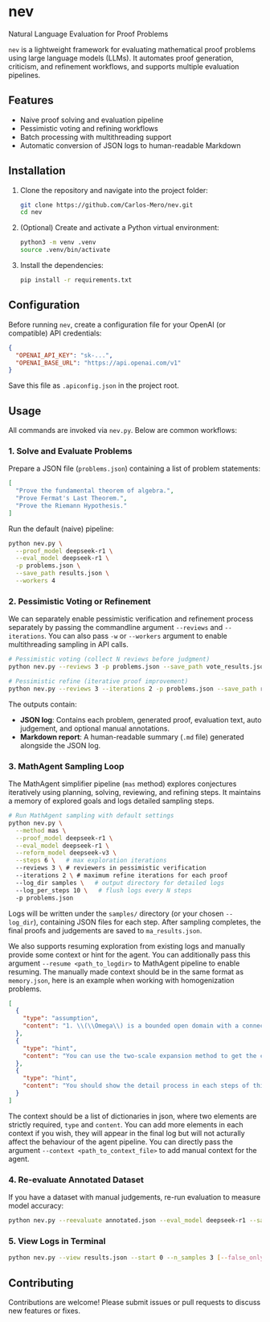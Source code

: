 # nev

Natural Language Evaluation for Proof Problems

`nev` is a lightweight framework for evaluating mathematical proof problems using large language models (LLMs). It automates proof generation, criticism, and refinement workflows, and supports multiple evaluation pipelines.

## Features

- Naive proof solving and evaluation pipeline
- Pessimistic voting and refining workflows
- Batch processing with multithreading support
- Automatic conversion of JSON logs to human-readable Markdown

## Installation

1. Clone the repository and navigate into the project folder:
   ```bash
   git clone https://github.com/Carlos-Mero/nev.git
   cd nev
   ```
2. (Optional) Create and activate a Python virtual environment:
   ```bash
   python3 -m venv .venv
   source .venv/bin/activate
   ```
3. Install the dependencies:
   ```bash
   pip install -r requirements.txt
   ```

## Configuration

Before running `nev`, create a configuration file for your OpenAI (or compatible) API credentials:

```json
{
  "OPENAI_API_KEY": "sk-...",
  "OPENAI_BASE_URL": "https://api.openai.com/v1"
}
```

Save this file as `.apiconfig.json` in the project root.

## Usage

All commands are invoked via `nev.py`. Below are common workflows:

### 1. Solve and Evaluate Problems

Prepare a JSON file (`problems.json`) containing a list of problem statements:
```json
[
  "Prove the fundamental theorem of algebra.",
  "Prove Fermat's Last Theorem.",
  "Prove the Riemann Hypothesis."
]
```
Run the default (naive) pipeline:
```bash
python nev.py \
  --proof_model deepseek-r1 \
  --eval_model deepseek-r1 \
  -p problems.json \
  --save_path results.json \
  --workers 4
```

### 2. Pessimistic Voting or Refinement

We can separately enable pessimistic verification and refinement process separately by passing the commandline argument `--reviews` and `--iterations`. You can also pass `-w` or `--workers` argument to enable multithreading sampling in API calls.

```bash
# Pessimistic voting (collect N reviews before judgment)
python nev.py --reviews 3 -p problems.json --save_path vote_results.json

# Pessimistic refine (iterative proof improvement)
python nev.py --reviews 3 --iterations 2 -p problems.json --save_path refine_results.json
```

The outputs contain:

- **JSON log**: Contains each problem, generated proof, evaluation text, auto judgement, and optional manual annotations.
- **Markdown report**: A human-readable summary (`.md` file) generated alongside the JSON log.


### 3. MathAgent Sampling Loop

The MathAgent simplifier pipeline (`mas` method) explores conjectures iteratively using planning, solving, reviewing, and refining steps. It maintains a memory of explored goals and logs detailed sampling steps.

```bash
# Run MathAgent sampling with default settings
python nev.py \
  --method mas \
  --proof_model deepseek-r1 \
  --eval_model deepseek-r1 \
  --reform_model deepseek-v3 \
  --steps 6 \   # max exploration iterations
  --reviews 3 \ # reviewers in pessimistic verification
  --iterations 2 \ # maximum refine iterations for each proof
  --log_dir samples \   # output directory for detailed logs
  --log_per_steps 10 \   # flush logs every N steps
  -p problems.json
```

Logs will be written under the `samples/` directory (or your chosen `--log_dir`), containing JSON files for each step. After sampling completes, the final proofs and judgements are saved to `ma_results.json`.

We also supports resuming exploration from existing logs and manually provide some context or hint for the agent. You can additionally pass this argument `--resume <path_to_logdir>` to MathAgent pipeline to enable resuming. The manually made context should be in the same format as `memory.json`, here is an example when working with homogenization problems.

```json
[
  {
    "type": "assumption",
    "content": "1. \\(\\Omega\\) is a bounded open domain with a connected Lipschitz boundary \\(\\partial\\Omega\\) 2. \\(D\\) is an open domain with a finite number of connected components, each having a Lipschitz boundary \\(\\partial D\\).  3. \\(\\Omega\\setminus D\\) is connected and has a Lipschitz boundary \\(\\partial\\Omega\\cup\\partial D\\).  The connected components of \\(D\\) are denoted as \\(D_{i}\\), \\(i=1,\\ldots,N\\), where \\(N\\) is finite."
  },
  {
    "type": "hint",
    "content": "You can use the two-scale expansion method to get the cell problem and homogenized equation to solve this problem."
  },
  {
    "type": "hint",
    "content": "You should show the detail process in each steps of this problem proving"
  }
]
```

The context should be a list of dictionaries in json, where two elements are strictly required, `type` and `content`. You can add more elements in each context if you wish, they will appear in the final log but will not acturally affect the behaviour of the agent pipeline. You can directly pass the argument `--context <path_to_context_file>` to add manual context for the agent.

### 4. Re-evaluate Annotated Dataset

If you have a dataset with manual judgements, re-run evaluation to measure model accuracy:
```bash
python nev.py --reevaluate annotated.json --eval_model deepseek-r1 --save_path reeval.json
```

### 5. View Logs in Terminal

```bash
python nev.py --view results.json --start 0 --n_samples 3 [--false_only]
```

## Contributing

Contributions are welcome! Please submit issues or pull requests to discuss new features or fixes.
